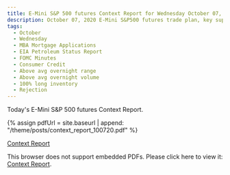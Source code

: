 ```yaml
---
title: E-Mini S&P 500 futures Context Report for Wednesday October 07, 2020
description: October 07, 2020 E-Mini S&P500 futures trade plan, key support and resistance zones, and volatility analysis.
tags:
  - October
  - Wednesday
  - MBA Mortgage Applications 
  - EIA Petroleum Status Report 
  - FOMC Minutes 
  - Consumer Credit 
  - Above avg overnight range
  - Above avg overnight volume
  - 100% long inventory
  - Rejection
---
```


Today's E-Mini S&P 500 futures Context Report.

{% assign pdfUrl = site.baseurl | append: "/theme/posts/context_report_100720.pdf" %}

<a href="{{pdfUrl}}">Context Report</a>

<object data="{{pdfUrl}}" type="application/pdf" width="700px" height="700px">
    <p>This browser does not support embedded PDFs. Please click here to view it: <a href="{{pdfUrl}}">Context Report</a>.</p>
</object>

